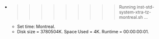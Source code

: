 * >>>>>>>>> Running inst-std-system-xtra-tz-montreal.sh ...
  * Set time: Montreal.
  * Disk size = 3780504K. Space Used = 4K. Runtime = 00:00:00:01.
